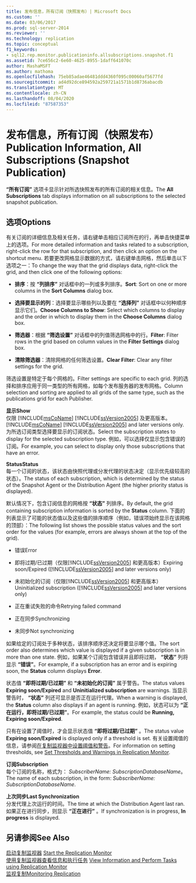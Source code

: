 ```yaml
---
title: 发布信息，所有订阅（快照发布）| Microsoft Docs
ms.custom: ''
ms.date: 03/06/2017
ms.prod: sql-server-2014
ms.reviewer: ''
ms.technology: replication
ms.topic: conceptual
f1_keywords:
- sql12.rep.monitor.publicationinfo.allsubscriptions.snapshot.f1
ms.assetid: 7ce656c2-6e60-4625-8955-1daff641070c
author: MashaMSFT
ms.author: mathoma
ms.openlocfilehash: 75eb85adae46481ddd4360f095c00060af5677fd
ms.sourcegitcommit: ad4d92dce894592a259721a1571b1d8736abacdb
ms.translationtype: MT
ms.contentlocale: zh-CN
ms.lasthandoff: 08/04/2020
ms.locfileid: "87587353"
---
```

# <a name="publication-information-all-subscriptions-snapshot-publication"></a><span data-ttu-id="41015-102">发布信息，所有订阅（快照发布）</span><span class="sxs-lookup"><span data-stu-id="41015-102">Publication Information, All Subscriptions (Snapshot Publication)</span></span>
  <span data-ttu-id="41015-103">**“所有订阅”** 选项卡显示针对所选快照发布的所有订阅的相关信息。</span><span class="sxs-lookup"><span data-stu-id="41015-103">The **All Subscriptions** tab displays information on all subscriptions to the selected snapshot publication.</span></span>  
  
## <a name="options"></a><span data-ttu-id="41015-104">选项</span><span class="sxs-lookup"><span data-stu-id="41015-104">Options</span></span>  
 <span data-ttu-id="41015-105">有关订阅的详细信息及相关任务，请右键单击相应订阅所在的行，再单击快捷菜单上的选项。</span><span class="sxs-lookup"><span data-stu-id="41015-105">For more detailed information and tasks related to a subscription, right-click the row for that subscription, and then click an option on the shortcut menu.</span></span> <span data-ttu-id="41015-106">若要更改网格显示数据的方式，请右键单击网格，然后单击以下选项之一：</span><span class="sxs-lookup"><span data-stu-id="41015-106">To change the way that the grid displays data, right-click the grid, and then click one of the following options:</span></span>  
  
-   <span data-ttu-id="41015-107">**排序**：按 **“列排序”** 对话框中的一列或多列排序。</span><span class="sxs-lookup"><span data-stu-id="41015-107">**Sort**: Sort on one or more columns in the **Sort Columns** dialog box.</span></span>  
  
-   <span data-ttu-id="41015-108">**选择要显示的列**：选择要显示哪些列以及要在 **“选择列”** 对话框中以何种顺序显示它们。</span><span class="sxs-lookup"><span data-stu-id="41015-108">**Choose Columns to Show**: Select which columns to display and the order in which to display them in the **Choose Columns** dialog box.</span></span>  
  
-   <span data-ttu-id="41015-109">**筛选器**：根据 **“筛选设置”** 对话框中的列值筛选网格中的行。</span><span class="sxs-lookup"><span data-stu-id="41015-109">**Filter**: Filter rows in the grid based on column values in the **Filter Settings** dialog box.</span></span>  
  
-   <span data-ttu-id="41015-110">**清除筛选器**：清除网格的任何筛选设置。</span><span class="sxs-lookup"><span data-stu-id="41015-110">**Clear Filter**: Clear any filter settings for the grid.</span></span>  
  
 <span data-ttu-id="41015-111">筛选设置是特定于每个网格的。</span><span class="sxs-lookup"><span data-stu-id="41015-111">Filter settings are specific to each grid.</span></span> <span data-ttu-id="41015-112">列的选择和排序应用于同一类型的所有网格，如每个发布服务器的发布网格。</span><span class="sxs-lookup"><span data-stu-id="41015-112">Column selection and sorting are applied to all grids of the same type, such as the publications grid for each Publisher.</span></span>  
  
 <span data-ttu-id="41015-113">**显示**</span><span class="sxs-lookup"><span data-stu-id="41015-113">**Show**</span></span>  
 <span data-ttu-id="41015-114">仅限 [!INCLUDE[msCoName](../../includes/msconame-md.md)] [!INCLUDE[ssVersion2005](../../includes/ssversion2005-md.md)] 及更高版本。</span><span class="sxs-lookup"><span data-stu-id="41015-114">[!INCLUDE[msCoName](../../includes/msconame-md.md)] [!INCLUDE[ssVersion2005](../../includes/ssversion2005-md.md)] and later versions only.</span></span> <span data-ttu-id="41015-115">为所选订阅类型选择要显示的订阅状态。</span><span class="sxs-lookup"><span data-stu-id="41015-115">Select the subscription states to display for the selected subscription type.</span></span> <span data-ttu-id="41015-116">例如，可以选择仅显示包含错误的订阅。</span><span class="sxs-lookup"><span data-stu-id="41015-116">For example, you can select to display only those subscriptions that have an error.</span></span>  
  
 <span data-ttu-id="41015-117">**Status**</span><span class="sxs-lookup"><span data-stu-id="41015-117">**Status**</span></span>  
 <span data-ttu-id="41015-118">每一个订阅的状态，该状态由快照代理或分发代理的状态决定（显示优先级较高的状态）。</span><span class="sxs-lookup"><span data-stu-id="41015-118">The status of each subscription, which is determined by the status of the Snapshot Agent or the Distribution Agent (the higher priority status is displayed).</span></span>  
  
 <span data-ttu-id="41015-119">默认情况下，包含订阅信息的网格按 **“状态”** 列排序。</span><span class="sxs-lookup"><span data-stu-id="41015-119">By default, the grid containing subscription information is sorted by the **Status** column.</span></span> <span data-ttu-id="41015-120">下面的列表显示了可能的状态值以及这些值的排序顺序（例如，错误项始终显示在该网格的顶部）：</span><span class="sxs-lookup"><span data-stu-id="41015-120">The following list shows the possible status values and the sort order for the values (for example, errors are always shown at the top of the grid).</span></span>  
  
-   <span data-ttu-id="41015-121">错误</span><span class="sxs-lookup"><span data-stu-id="41015-121">Error</span></span>  
  
-   <span data-ttu-id="41015-122">即将过期/已过期（仅限[!INCLUDE[ssVersion2005](../../includes/ssversion2005-md.md)] 和更高版本）</span><span class="sxs-lookup"><span data-stu-id="41015-122">Expiring soon/Expired ([!INCLUDE[ssVersion2005](../../includes/ssversion2005-md.md)] and later versions only)</span></span>  
  
-   <span data-ttu-id="41015-123">未初始化的订阅（仅限[!INCLUDE[ssVersion2005](../../includes/ssversion2005-md.md)] 和更高版本）</span><span class="sxs-lookup"><span data-stu-id="41015-123">Uninitialized subscription ([!INCLUDE[ssVersion2005](../../includes/ssversion2005-md.md)] and later versions only)</span></span>  
  
-   <span data-ttu-id="41015-124">正在重试失败的命令</span><span class="sxs-lookup"><span data-stu-id="41015-124">Retrying failed command</span></span>  
  
-   <span data-ttu-id="41015-125">正在同步</span><span class="sxs-lookup"><span data-stu-id="41015-125">Synchronizing</span></span>  
  
-   <span data-ttu-id="41015-126">未同步</span><span class="sxs-lookup"><span data-stu-id="41015-126">Not synchronizing</span></span>  
  
 <span data-ttu-id="41015-127">如果给定的订阅处于多种状态，该排序顺序还决定将要显示哪个值。</span><span class="sxs-lookup"><span data-stu-id="41015-127">The sort order also determines which value is displayed if a given subscription is in more than one state.</span></span> <span data-ttu-id="41015-128">例如，如果某个订阅包含错误并且即将过期， **“状态”** 列将显示 **“错误”**。</span><span class="sxs-lookup"><span data-stu-id="41015-128">For example, if a subscription has an error and is expiring soon, the **Status** column displays **Error**.</span></span>  
  
 <span data-ttu-id="41015-129">状态值 **“即将过期/已过期”** 和 **“未初始化的订阅”** 属于警告。</span><span class="sxs-lookup"><span data-stu-id="41015-129">The status values **Expiring soon/Expired** and **Uninitialized subscription** are warnings.</span></span> <span data-ttu-id="41015-130">当显示警告时， **“状态”** 列还可显示是否正在运行代理。</span><span class="sxs-lookup"><span data-stu-id="41015-130">When a warning is displayed, the **Status** column also displays if an agent is running.</span></span> <span data-ttu-id="41015-131">例如，状态可以为 **“正在运行，即将过期/已过期”**。</span><span class="sxs-lookup"><span data-stu-id="41015-131">For example, the status could be **Running, Expiring soon/Expired**.</span></span>  
  
 <span data-ttu-id="41015-132">只有在设置了阈值时，才会显示状态值 **“即将过期/已过期”** 。</span><span class="sxs-lookup"><span data-stu-id="41015-132">The status value **Expiring soon/Expired** is displayed only if a threshold is set.</span></span> <span data-ttu-id="41015-133">有关设置阈值的信息，请参阅[在复制监视器中设置阈值和警告](monitor/set-thresholds-and-warnings-in-replication-monitor.md)。</span><span class="sxs-lookup"><span data-stu-id="41015-133">For information on setting thresholds, see [Set Thresholds and Warnings in Replication Monitor](monitor/set-thresholds-and-warnings-in-replication-monitor.md).</span></span>  
  
 <span data-ttu-id="41015-134">**订阅**</span><span class="sxs-lookup"><span data-stu-id="41015-134">**Subscription**</span></span>  
 <span data-ttu-id="41015-135">每个订阅的名称，格式为： *SubscriberName: SubscriptionDatabaseName*。</span><span class="sxs-lookup"><span data-stu-id="41015-135">The name of each subscription, in the form: *SubscriberName: SubscriptionDatabaseName*.</span></span>  
  
 <span data-ttu-id="41015-136">**上次同步**</span><span class="sxs-lookup"><span data-stu-id="41015-136">**Last Synchronization**</span></span>  
 <span data-ttu-id="41015-137">分发代理上次运行的时间。</span><span class="sxs-lookup"><span data-stu-id="41015-137">The time at which the Distribution Agent last ran.</span></span> <span data-ttu-id="41015-138">如果正在进行同步，则显示 **“正在进行”** 。</span><span class="sxs-lookup"><span data-stu-id="41015-138">If synchronization is in progress, **In progress** is displayed.</span></span>  
  
## <a name="see-also"></a><span data-ttu-id="41015-139">另请参阅</span><span class="sxs-lookup"><span data-stu-id="41015-139">See Also</span></span>  
 <span data-ttu-id="41015-140">[启动复制监视器](monitor/start-the-replication-monitor.md) </span><span class="sxs-lookup"><span data-stu-id="41015-140">[Start the Replication Monitor](monitor/start-the-replication-monitor.md) </span></span>  
 <span data-ttu-id="41015-141">[使用复制监视器查看信息和执行任务](monitor/view-information-and-perform-tasks-replication-monitor.md) </span><span class="sxs-lookup"><span data-stu-id="41015-141">[View Information and Perform Tasks using Replication Monitor](monitor/view-information-and-perform-tasks-replication-monitor.md) </span></span>  
 [<span data-ttu-id="41015-142">监视复制</span><span class="sxs-lookup"><span data-stu-id="41015-142">Monitoring Replication</span></span>](monitoring-replication.md)  
  
  
